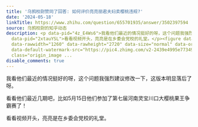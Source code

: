 ```yaml
---
title: '乌鸦校尉赞同了回答: 如何评价亮亮丽君夫妇卖樱桃违规?'
date: '2024-05-18'
linkTitle: https://www.zhihu.com/question/655701935/answer/3502397594
source: 乌鸦校尉的知乎动态
description: <p data-pid="4z_E4Ws6">我看他们最近的情况挺好的呀，这个问题我强烈建议修改一下，这版本明显落后了呀。</p><p data-pid="USx4r8n6">看看他们最近几期吧，比如5月15日他们参加了第七届河南灵宝川口大樱桃果王争霸赛了！</p><p
  data-pid="2xtauYSL">看看视频开头，亮亮是在乡委会党校的礼堂。</p><figure data-size="normal"><img src="https://pic4.zhimg.com/v2-7c76ce5a68f05f5e0821a66ed069aa13.jpg"
  data-rawwidth="1260" data-rawheight="2720" data-size="normal" data-original-token="v2-f8a601f9f4a98da7bd31531efd4dcc5e"
  data-default-watermark-src="https://pic4.zhimg.com/v2-2439e4995e7734938da7c41d9f486adf_b.jpg"
  class="origin_image ...
disable_comments: true
---
```

<p data-pid="4z_E4Ws6">我看他们最近的情况挺好的呀，这个问题我强烈建议修改一下，这版本明显落后了呀。</p><p data-pid="USx4r8n6">看看他们最近几期吧，比如5月15日他们参加了第七届河南灵宝川口大樱桃果王争霸赛了！</p><p data-pid="2xtauYSL">看看视频开头，亮亮是在乡委会党校的礼堂。</p><figure data-size="normal"><img src="https://pic4.zhimg.com/v2-7c76ce5a68f05f5e0821a66ed069aa13.jpg" data-rawwidth="1260" data-rawheight="2720" data-size="normal" data-original-token="v2-f8a601f9f4a98da7bd31531efd4dcc5e" data-default-watermark-src="https://pic4.zhimg.com/v2-2439e4995e7734938da7c41d9f486adf_b.jpg" class="origin_image ...